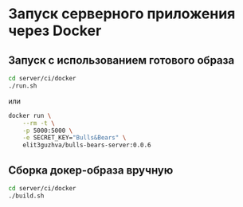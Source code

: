 # Запуск серверного приложения через Docker

## Запуск с использованием готового образа
```bash
cd server/ci/docker
./run.sh
```
или
```bash
docker run \
    --rm -t \
    -p 5000:5000 \
    -e SECRET_KEY="Bulls&Bears" \
    elit3guzhva/bulls-bears-server:0.0.6
```

## Сборка докер-образа вручную
```bash
cd server/ci/docker
./build.sh
```

